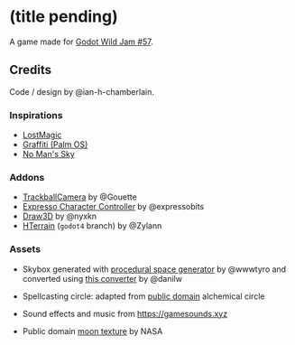 # (title pending)

A game made for [Godot Wild Jam #57](https://itch.io/jam/godot-wild-jam-57).

## Credits

Code / design by @ian-h-chamberlain.

### Inspirations

* [LostMagic](https://en.wikipedia.org/wiki/LostMagic)
* [Graffiti (Palm OS)](https://en.wikipedia.org/wiki/Graffiti_(Palm_OS))
* [No Man's Sky](https://www.nomanssky.com/)

### Addons

* [TrackballCamera](https://github.com/Goutte/godot-trackball-camera) by @Gouette
* [Expresso Character Controller](https://github.com/expressobits/character-controller) by @expressobits
* [Draw3D](https://github.com/nyxkn/godot-draw3d) by @nyxkn
* [HTerrain](https://github.com/Zylann/godot_heightmap_plugin) (`godot4` branch) by @Zylann

### Assets

* Skybox generated with [procedural space generator](https://tools.wwwtyro.net/space-3d/index.html) by @wwwtyro
  and converted using [this converter](https://danilw.github.io/GLSL-howto/cubemap_to_panorama_js/cubemap_to_panorama.html) by @danilw

* Spellcasting circle: adapted from [public domain](https://picryl.com/media/elementa-9de2b5) alchemical circle

* Sound effects and music from <https://gamesounds.xyz>

* Public domain [moon texture](https://commons.wikimedia.org/wiki/File:Moon_texture.jpg) by NASA

